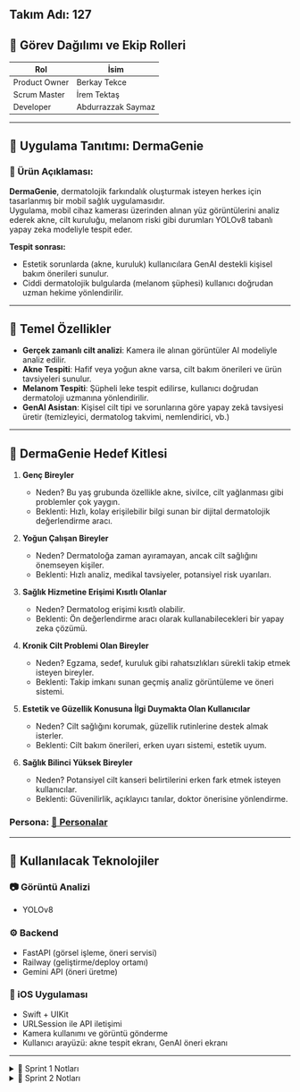 ## Takım Adı: 127

## 👥 Görev Dağılımı ve Ekip Rolleri

| Rol             | İsim                   |
|-----------------|------------------------|
| Product Owner   | Berkay Tekce           |
| Scrum Master    | İrem Tektaş            |
| Developer       | Abdurrazzak Saymaz     |

---

## 🧴 Uygulama Tanıtımı: DermaGenie

### 🎯 Ürün Açıklaması:
**DermaGenie**, dermatolojik farkındalık oluşturmak isteyen herkes için tasarlanmış bir mobil sağlık uygulamasıdır.  
Uygulama, mobil cihaz kamerası üzerinden alınan yüz görüntülerini analiz ederek akne, cilt kuruluğu, melanom riski gibi durumları YOLOv8 tabanlı yapay zeka modeliyle tespit eder.

**Tespit sonrası:**
- Estetik sorunlarda (akne, kuruluk) kullanıcılara GenAI destekli kişisel bakım önerileri sunulur.
- Ciddi dermatolojik bulgularda (melanom şüphesi) kullanıcı doğrudan uzman hekime yönlendirilir.

---

## 📱 Temel Özellikler

- **Gerçek zamanlı cilt analizi**: Kamera ile alınan görüntüler AI modeliyle analiz edilir.  
- **Akne Tespiti**: Hafif veya yoğun akne varsa, cilt bakım önerileri ve ürün tavsiyeleri sunulur.  
- **Melanom Tespiti**: Şüpheli leke tespit edilirse, kullanıcı doğrudan dermatoloji uzmanına yönlendirilir.  
- **GenAI Asistan**: Kişisel cilt tipi ve sorunlarına göre yapay zekâ tavsiyesi üretir (temizleyici, dermatolog takvimi, nemlendirici, vb.)

---

## 🎯 DermaGenie Hedef Kitlesi

1. **Genç Bireyler**  
   - Neden? Bu yaş grubunda özellikle akne, sivilce, cilt yağlanması gibi problemler çok yaygın.  
   - Beklenti: Hızlı, kolay erişilebilir bilgi sunan bir dijital dermatolojik değerlendirme aracı.

2. **Yoğun Çalışan Bireyler**  
   - Neden? Dermatoloğa zaman ayıramayan, ancak cilt sağlığını önemseyen kişiler.  
   - Beklenti: Hızlı analiz, medikal tavsiyeler, potansiyel risk uyarıları.

3. **Sağlık Hizmetine Erişimi Kısıtlı Olanlar**  
   - Neden? Dermatolog erişimi kısıtlı olabilir.  
   - Beklenti: Ön değerlendirme aracı olarak kullanabilecekleri bir yapay zeka çözümü.

4. **Kronik Cilt Problemi Olan Bireyler**  
   - Neden? Egzama, sedef, kuruluk gibi rahatsızlıkları sürekli takip etmek isteyen bireyler.  
   - Beklenti: Takip imkanı sunan geçmiş analiz görüntüleme ve öneri sistemi.

5. **Estetik ve Güzellik Konusuna İlgi Duymakta Olan Kullanıcılar**  
   - Neden? Cilt sağlığını korumak, güzellik rutinlerine destek almak isterler.  
   - Beklenti: Cilt bakım önerileri, erken uyarı sistemi, estetik uyum.

6. **Sağlık Bilinci Yüksek Bireyler**  
   - Neden? Potansiyel cilt kanseri belirtilerini erken fark etmek isteyen kullanıcılar.  
   - Beklenti: Güvenilirlik, açıklayıcı tanılar, doktor önerisine yönlendirme.




### Persona: [📄 Personalar](personalar/personalar.pdf)


---

## 🧰 Kullanılacak Teknolojiler

### 📷 Görüntü Analizi
- YOLOv8

### ⚙️ Backend
- FastAPI (görsel işleme, öneri servisi)  
- Railway (geliştirme/deploy ortamı)  
- Gemini API (öneri üretme)

### 📱 iOS Uygulaması
- Swift + UIKit  
- URLSession ile API iletişimi  
- Kamera kullanımı ve görüntü gönderme  
- Kullanıcı arayüzü: akne tespit ekranı, GenAI öneri ekranı

---

<details>
<summary>🧾 Sprint 1 Notları</summary>

### 🎯 Veri Keşfi ve Hazırlık:
Akne, kuruluk, kızarıklık, melanoma gibi durumları analiz etmek için uygun veri setlerini araştırmak ve ön işleme hazırlığını tamamlamak.

### 📊 Tahmini Sprint Puanı: **21 Story Point**

| Görev                                              | Puan |
|----------------------------------------------------|------|
| Açık veri setlerini araştır ve indir               | 5    |
| Her veri setinin lisans ve etik kullanımını incele | 3    |
| Sınıf haritası ve etiket normalizasyon şeması oluştur | 3 |
| Görüntüleri aynı boyut, renk formatına getir       | 5    |
| Tek bir `labels.csv` ile etiket sistemini birleştir | 5    |

---

### 📅 Daily Scrum
Scrum süreci WhatsApp ve Trello üzerinden yürütülmüştür.

## 📸 Görseller
<p align="center">
  <img src="screenshots/wp-1.jpg" width="250"/>
  <img src="screenshots/wp-2.jpeg" width="250"/>
</p>

### 📱 Mobil Uygulama Tasarım Örneği
<p align="center">
  <img src="screenshots/1.png" width="250"/>
  <img src="screenshots/2.png" width="250"/>
</p>

### 📓 Notebook Görseli
<p align="center">
  <img src="screenshots/notebook.jpg" width="500"/>
</p>

### 🖼️ Veri Seti Örnekleri
<p align="center">
  <img src="screenshots/veri-seti.jpg" width="300"/>
  <img src="screenshots/veri-seti2.jpg" width="300"/>
</p>

---

### 📌 Sprint Board Updates

| Görev                         | Durum         |
|-------------------------------|---------------|
| Veri seti araştırması         | ✅ Tamamlandı |
| Veri lisans incelemesi        | ✅ Tamamlandı |
| Görsel boyut eşitleme         | ⏳ Devam ediyor |
| Etiket normalizasyonu         | ⏳ Başladı     |
| `labels.csv` oluşturma        | ⏳ Planlandı   |
| Örnek analiz ekran görüntüsü  | ⏳ Planlandı   |

---

### 🎤 Sprint Review (Demo & Geri Bildirim)
- **Sunulan:** Etiketlenmiş 2 veri setinden oluşan eğitim datası.  
- **Demo:** Veri yapısı ve örnek analiz görselleri gösterildi.  
- **Geri Bildirim:** Etiket isimleri kullanıcı odaklı değil. Örneğin, `nv` yerine `benign mole` gibi daha anlaşılır terimler tercih edilmeli.

---

### 🔁 Sprint Retrospective

| Kategori               | Notlar                                                                 |
|------------------------|------------------------------------------------------------------------|
| ✅ İyi Gidenler         | Veri seti analizi hızlı yapıldı, kaynaklar etkili toplandı.             |
| 🛠️ Geliştirilecekler    | Dosya adlandırmalarında karışıklık oluştu. Daha net sistem belirlenmeli. |
| 💡 Öğrenilenler         | Veri lisansı kontrolü zaman kazandırıyor. Önceden mutlaka yapılmalı.   |

</details>

<details>
<summary>🧾 Sprint 2 Notları</summary>

### 🎯 Mobil Arayüz Tasarımı & YOLOv8 Model Eğitimi
Uygulamanın kullanıcı arayüzünü MVVM mimarisi ve feature-based klasörleme yapısıyla kodlamak, Roboflow’dan elde edilen HAM10000 ve akne-kuruluk gibi sorunları içeren iki veri setinin YOLOv8 ile model eğitimi gerçekleştirmek.

---

### 📊 Tahmin Edilen Puan: **26**  
### ✅ Tamamlanan Puan: **18**

---

### 📐 Puanlama Mantığı:
Görevlerin puanları, işin karmaşıklığı, tahmini süresi ve teknik belirsizlik miktarına göre belirlenmiştir:  
- 3 SP → basit arayüz veya veri işleme adımı  
- 5 SP → orta düzeyde kodlama veya eğitim görevleri  
- 8 SP → çok adımlı veya yüksek belirsizlik içeren teknik görevler

---

### 📝 Product Backlog Görevleri ve Puanlar

| Görev                                                      | Puan | Durum         |
|------------------------------------------------------------|------|---------------|
| MVVM + feature-based proje yapısını oluşturma             | 5    | ✅ Tamamlandı |
| Login, SignUp, Kamera, Analiz, AI ekranlarının kodlanması | 5    | ✅ Tamamlandı |
| GenAI öneri ekranı için yükleme animasyonu ve sonuç alanı | 3    | ✅ Tamamlandı |
| Roboflow’daki iki veri setinin YOLOv8 formatına getirme    | 5    | ✅ Tamamlandı |
| YOLOv8 modelini eğitme (acne, dryness, melanoma, vb.)     | 5    | ⏳ Planlandı  |
| Model çıktılarının mobil uygulama arayüzüne entegrasyonu  | 3    | ⏳ Planlandı  |

---

### 📅 Daily Scrum
📸 Scrum süreci WhatsApp ve Trello üzerinden yürütülmüştür.

### 📸 Whatsapp Görüntüleri
<p align="center">
  <img src="screenshots/wp-3.jpg" width="250"/>
  <img src="screenshots/wp-4.jpg" width="250"/>
</p>

#### 📱 Arayüz – Giriş & Anasayfa
<p align="center">
  <img src="screenshots/login.png" width="250"/>
  <img src="screenshots/results.png" width="250"/>
</p>

#### 📷 Kamera & AI Öneri
<p align="center">
  <img src="screenshots/history.png" width="250"/>
  <img src="screenshots/detail.png" width="250"/>
</p>

---

### 📌 Sprint Board Updates
Trello bağlantısı: [Trello Sprint 2 Board](https://trello.com/invite/b/68728a90daf440f29514683e/ATTI1891fce45a84d7a7dff4990f6a8473d10BD13A86/yzta-grup-127)

#### 📷 Trello Görseli
<p align="center">
  <img src="screenshots/trello.png" width="650"/>
</p>

---

### 📸 Ürün Screenshot

#### 📱 Arayüz – Giriş & Anasayfa
<p align="center">
  <img src="screenshots/login.png" width="250"/>
  <img src="screenshots/results.png" width="250"/>
</p>

#### 📷 Kamera & AI Öneri
<p align="center">
  <img src="screenshots/history.png" width="250"/>
  <img src="screenshots/detail.png" width="250"/>
</p>

---

### 🎤 Sprint Review
- Arayüzlerin hepsi MVVM mimarisiyle geliştirildi.  
- YOLOv8 modeli başarıyla eğitildi ancak Colab süresi yetersiz kaldı.  
- Alternatif daha küçük boyutlu veri seti ile yeniden eğitim yapma kararlaştırıldı.  
- Kullanıcıya yaş ve cinsiyet odaklı öneriler sunmak için GenAI prompt'larının geliştirilmesine karar verildi.

---

### 🔁 Sprint Retrospektif

| Kategori            | Notlar                                                                 |
|---------------------|------------------------------------------------------------------------|
| ✅ İyi Gidenler      | UI tasarımı ve model hazırlığı eksiksiz ilerledi.                     |
| 🛠️ Geliştirilecekler | HAM10000 eğitimi Colab'da uzun sürdü, daha hafif veri seti kullanılmalı. |
| 💡 Öğrenilenler      | Roboflow üzerindeki farklı veri setleri dikkatlice yeniden adlandırılarak birleştirilmeli, yoksa model eğitimi bozulabiliyor. |
| 🔄 Takım Değişimi    | Scrum Master rolünü İrem Tektaş devraldı.                             |

</details>

